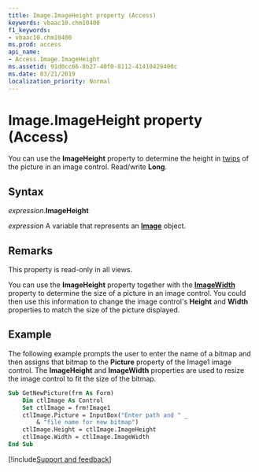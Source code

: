 ```yaml
---
title: Image.ImageHeight property (Access)
keywords: vbaac10.chm10400
f1_keywords:
- vbaac10.chm10400
ms.prod: access
api_name:
- Access.Image.ImageHeight
ms.assetid: 91d0cc66-8b27-40f0-8112-41410429400c
ms.date: 03/21/2019
localization_priority: Normal
---
```



# Image.ImageHeight property (Access)

You can use the **ImageHeight** property to determine the height in [twips](../language/glossary/vbe-glossary.md#twip) of the picture in an image control. Read/write **Long**.


## Syntax

_expression_.**ImageHeight**

_expression_ A variable that represents an **[Image](Access.Image.md)** object.


## Remarks

This property is read-only in all views.

You can use the **ImageHeight** property together with the **[ImageWidth](Access.Image.ImageWidth.md)** property to determine the size of a picture in an image control. You could then use this information to change the image control's **Height** and **Width** properties to match the size of the picture displayed.


## Example

The following example prompts the user to enter the name of a bitmap and then assigns that bitmap to the **Picture** property of the Image1 image control. The **ImageHeight** and **ImageWidth** properties are used to resize the image control to fit the size of the bitmap.

```vb
Sub GetNewPicture(frm As Form) 
    Dim ctlImage As Control 
    Set ctlImage = frm!Image1 
    ctlImage.Picture = InputBox("Enter path and " _ 
        & "file name for new bitmap") 
    ctlImage.Height = ctlImage.ImageHeight 
    ctlImage.Width = ctlImage.ImageWidth 
End Sub
```



[!include[Support and feedback](~/includes/feedback-boilerplate.md)]